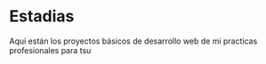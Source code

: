 # Estadias
Aquí están los proyectos básicos de desarrollo web de mi practicas profesionales para tsu 
